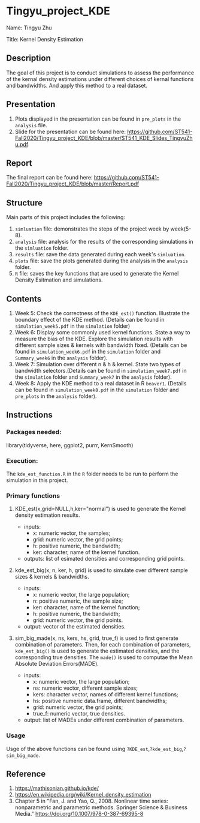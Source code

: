 
# Tingyu_project_KDE

<!-- badges: start -->
<!-- badges: end -->

Name: Tingyu Zhu

Title: Kernel Density Estimation

## Description

The goal of this project is to conduct simulations to assess the performance of the kernal density estimations under different choices of kernal functions and bandwidths. And apply this method to a real dataset.


## Presentation 
1. Plots displayed in the presentation can be found in `pre_plots` in the `analysis` file.
2. Slide for the presentation can be found here:
https://github.com/ST541-Fall2020/Tingyu_project_KDE/blob/master/ST541_KDE_Slides_TingyuZhu.pdf

## Report
The final report can be found here: https://github.com/ST541-Fall2020/Tingyu_project_KDE/blob/master/Report.pdf


## Structure

Main parts of this project includes the following:
1. `simluation` file: demonstrates the steps of the project week by week(5-8). 
2. `analysis` file: analysis for the results of the corresponding simulations in the `simluation` folder. 
3. `results` file: save the data generated during each week's `simluation`.
4. `plots` file: save the plots generated during the analysis in the `analysis` folder.
5. `R` file: saves the key functions that are used to generate the Kernel Density Esitmation and simulations.

## Contents
1. Week 5: Check the correctness of the `KDE_est()` function. Illustrate the boundary effect of the KDE method. (Details can be found in `simulation_week5.pdf` in the `simulation` folder)
2. Week 6: Display some commonly used kernel functions. State a way to measure the bias of the KDE. Explore the simulation results with different sample sizes & kernels with bandwidth fixed. (Details can be found in `simulation_week6.pdf` in the `simulation` folder and `Summary_week6` in the `analysis` folder).
3. Week 7: Simulation over different n & h & kernel. State two types of bandwidth selectors.(Details can be found in `simulation_week7.pdf` in the `simulation` folder and `Summary_week7` in the `analysis` folder).
4. Week 8: Apply the KDE method to a real dataset in R `beaver1`. (Details can be found in `simulation_week8.pdf` in the `simulation` folder and `pre_plots` in the `analysis` folder).



## Instructions
### Packages needed:
library(tidyverse, here, ggplot2, purrr, KernSmooth)

### Execution:
The `kde_est_function.R` in the `R` folder needs to be run to perform the simulation in this project.

### Primary functions
1. KDE_est(x,grid=NULL,h,ker="normal") is used to generate the Kernel density estimation results.
   - inputs: 
      - x: numeric vector, the samples;  
      - grid: numeric vector, the grid points;
      - h: positive numeric, the bandwidth; 
      - ker: character, name of the kernel function.
   - outputs: list of esimated densities and corresponding grid points.


2. kde_est_big(x, n, ker, h, grid) is used to simulate over different sample sizes & kernels & bandwidths. 
   - inputs:
        - x: numeric vector, the large population;
        - n: positive numeric, the sample size;
        - ker: character, name of the kernel function;
        - h: positive numeric, the bandwidth;
        - grid: numeric vector, the grid points.
   - output: vector of the estimated densities. 

3. sim_big_made(x, ns, kers, hs, grid, true_f) is used to first generate combination of parameters. Then, for each combination of parameters, `kde_est_big()` is used to generate the estimated densities, and the corresponding true densities. The `made()` is used to computae the Mean Absolute Deviation Errors(MADE). 
   - inputs:
     - x: numeric vector, the large population;  
     - ns: numeric vector, different sample sizes;
     - kers: character vector, names of different kernel functions;
     - hs: positive numeric data.frame, different bandwidths;
     - grid: numeric vector, the grid points;
     - true_f: numeric vector, true densities.
   - output: list of MADEs under different combination of parameters.
   
### Usage
Usge of the above functions can be found using `?KDE_est`,`?kde_est_big`,`?sim_big_made`.


## Reference
1. https://mathisonian.github.io/kde/
2. https://en.wikipedia.org/wiki/Kernel_density_estimation
3. Chapter 5 in "Fan, J. and Yao, Q., 2008. Nonlinear time series: nonparametric and parametric methods. Springer Science & Business Media." https://doi.org/10.1007/978-0-387-69395-8

